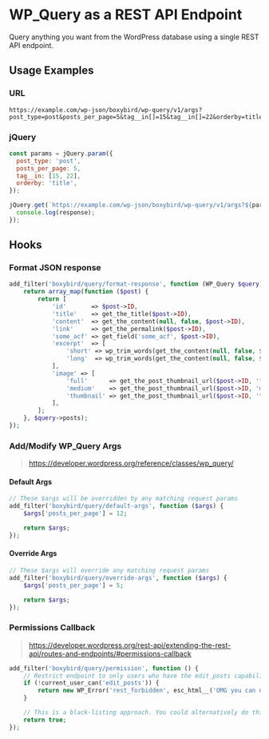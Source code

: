 # WP_Query as a REST API Endpoint

Query anything you want from the WordPress database using a single REST API endpoint.

## Usage Examples

### URL

```
https://example.com/wp-json/boxybird/wp-query/v1/args?post_type=post&posts_per_page=5&tag__in[]=15&tag__in[]=22&orderby=title
```

### jQuery

```js
const params = jQuery.param({
  post_type: 'post',
  posts_per_page: 5,
  tag__in: [15, 22],
  orderby: 'title',
});

jQuery.get(`https://example.com/wp-json/boxybird/wp-query/v1/args?${params}`).done((response) => {
  console.log(response);
});
```

## Hooks

### Format JSON response

```php
add_filter('boxybird/query/format-response', function (WP_Query $query) {
    return array_map(function ($post) {
        return [
            'id'       => $post->ID,
            'title'    => get_the_title($post->ID),
            'content'  => get_the_content(null, false, $post->ID),
            'link'     => get_the_permalink($post->ID),
            'some_acf' => get_field('some_acf', $post->ID),
            'excerpt'  => [
                'short' => wp_trim_words(get_the_content(null, false, $post->ID), 25),
                'long'  => wp_trim_words(get_the_content(null, false, $post->ID), 75),
            ],
            'image' => [
                'full'      => get_the_post_thumbnail_url($post->ID, 'full'),
                'medium'    => get_the_post_thumbnail_url($post->ID, 'medium'),
                'thumbnail' => get_the_post_thumbnail_url($post->ID, 'thumbnail'),
            ],
        ];
    }, $query->posts);
});
```

### Add/Modify WP_Query Args

> https://developer.wordpress.org/reference/classes/wp_query/

#### Default Args

```php
// These $args will be overridden by any matching request params
add_filter('boxybird/query/default-args', function ($args) {
    $args['posts_per_page'] = 12;

    return $args;
});
```

#### Override Args

```php
// These $args will override any matching request params
add_filter('boxybird/query/override-args', function ($args) {
    $args['posts_per_page'] = 5;

    return $args;
});
```

### Permissions Callback

> https://developer.wordpress.org/rest-api/extending-the-rest-api/routes-and-endpoints/#permissions-callback

```php
add_filter('boxybird/query/permission', function () {
    // Restrict endpoint to only users who have the edit_posts capability.
    if (!current_user_can('edit_posts')) {
        return new WP_Error('rest_forbidden', esc_html__('OMG you can not view private data.', 'my-text-domain'), ['status' => 401]);
    }

    // This is a black-listing approach. You could alternatively do this via white-listing, by returning false here and changing the permissions check.
    return true;
});
```
